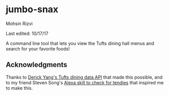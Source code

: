 # jumbo-snax
Mohsin Rizvi

Last edited: 10/17/17

A command line tool that lets you view the Tufts dining hall menus
and search for your favorite foods!

## Acknowledgments
Thanks to [Derick Yang's Tufts dining data 
API](https://github.com/dyang108/diningdata)
that made this possible, and to my friend Steven Song's [Alexa skill to
check for tendies](https://github.com/StevieSong/TuftsDining) that
inspired me to make this.
